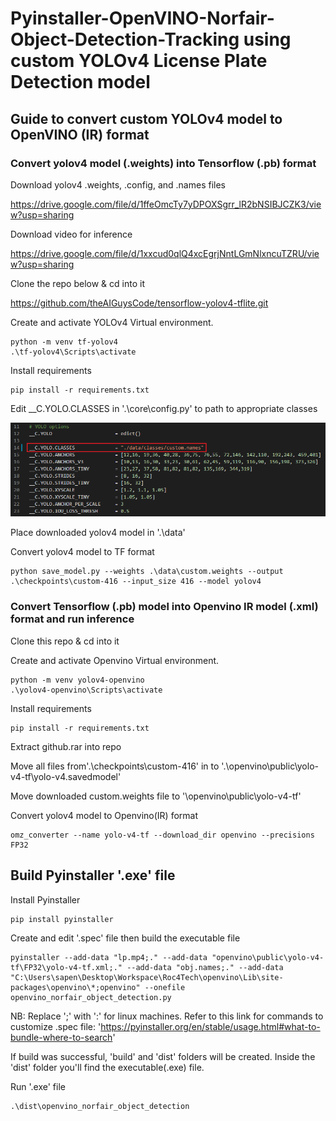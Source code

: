 # Pyinstaller-OpenVINO-Norfair-Object-Detection-Tracking using custom YOLOv4 License Plate Detection model

## Guide to convert custom YOLOv4 model to OpenVINO (IR) format

### Convert yolov4 model (.weights) into Tensorflow (.pb) format

Download yolov4 .weights, .config, and .names files

https://drive.google.com/file/d/1ffeOmcTy7yDPOXSgrr_lR2bNSIBJCZK3/view?usp=sharing

Download video for inference

https://drive.google.com/file/d/1xxcud0qlQ4xcEgrjNntLGmNlxncuTZRU/view?usp=sharing

Clone the repo below & cd into it

https://github.com/theAIGuysCode/tensorflow-yolov4-tflite.git

Create and activate YOLOv4 Virtual environment.

```
python -m venv tf-yolov4
.\tf-yolov4\Scripts\activate
```

Install requirements

```
pip install -r requirements.txt
```

Edit __C.YOLO.CLASSES in '.\core\config.py' to path to appropriate classes
<p align="center"><img src="helpers/custom_config.png" width="640"\></p>

Place downloaded yolov4 model in '.\data'

Convert yolov4 model to TF format

```
python save_model.py --weights .\data\custom.weights --output .\checkpoints\custom-416 --input_size 416 --model yolov4 
```

### Convert Tensorflow (.pb) model into Openvino IR model (.xml) format and run inference

Clone this repo & cd into it

Create and activate Openvino Virtual environment.

```
python -m venv yolov4-openvino
.\yolov4-openvino\Scripts\activate
```

Install requirements

```
pip install -r requirements.txt
```
Extract github.rar into repo

Move all files from'.\checkpoints\custom-416' in to '.\openvino\public\yolo-v4-tf\yolo-v4.savedmodel'

Move downloaded custom.weights file to '\openvino\public\yolo-v4-tf'

Convert yolov4 model to Openvino(IR) format

```
omz_converter --name yolo-v4-tf --download_dir openvino --precisions FP32
```

## Build Pyinstaller '.exe' file
Install Pyinstaller

```
pip install pyinstaller
```

Create and edit '.spec' file then build the executable file

```
pyinstaller --add-data "lp.mp4;." --add-data "openvino\public\yolo-v4-tf\FP32\yolo-v4-tf.xml;." --add-data "obj.names;." --add-data "C:\Users\sapen\Desktop\Workspace\Roc4Tech\openvino\Lib\site-packages\openvino\*;openvino" --onefile openvino_norfair_object_detection.py
```
NB: Replace ';' with ':' for linux machines. Refer to this link for commands to customize .spec file: 'https://pyinstaller.org/en/stable/usage.html#what-to-bundle-where-to-search'

If build was successful, 'build' and 'dist' folders will be created. Inside the 'dist' folder you'll find the executable(.exe) file.

Run '.exe' file

```
.\dist\openvino_norfair_object_detection
```
